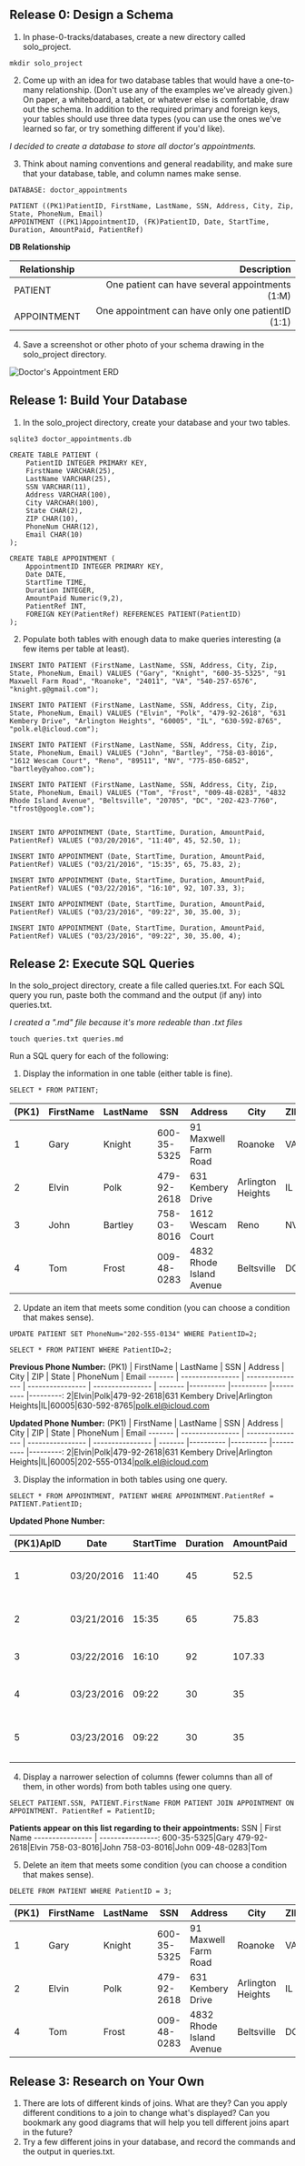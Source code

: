 ## Release 0: Design a Schema

1. In phase-0-tracks/databases, create a new directory called solo_project.
```
mkdir solo_project
```

2. Come up with an idea for two database tables that would have a one-to-many relationship. (Don't use any of the examples we've already given.) On paper, a whiteboard, a tablet, or whatever else is comfortable, draw out the schema. In addition to the required primary and foreign keys, your tables should use three data types (you can use the ones we've learned so far, or try something different if you'd like).

*I decided to create a database to store all doctor's appointments.*


3. Think about naming conventions and general readability, and make sure that your database, table, and column names make sense.

```
DATABASE: doctor_appointments

PATIENT ((PK1)PatientID, FirstName, LastName, SSN, Address, City, Zip, State, PhoneNum, Email)
APPOINTMENT ((PK1)AppointmentID, (FK)PatientID, Date, StartTime, Duration, AmountPaid, PatientRef)

```

**DB Relationship**

Relationship | Description 
---------------- | ----------------:
PATIENT  | One patient can have several appointments (1:M)|
APPOINTMENT  | One appointment can have only one patientID (1:1) |

4. Save a screenshot or other photo of your schema drawing in the solo_project directory.

![Doctor's Appointment ERD](https://github.com/mpletcher/phase-0-tracks/tree/master/databases/solo_project/erd_doctors_appointment.png)


## Release 1: Build Your Database
1. In the solo_project directory, create your database and your two tables.
```
sqlite3 doctor_appointments.db
```

```
CREATE TABLE PATIENT (
	PatientID INTEGER PRIMARY KEY,
	FirstName VARCHAR(25),
    LastName VARCHAR(25),
    SSN VARCHAR(11),
    Address VARCHAR(100),
    City VARCHAR(100),    
	State CHAR(2),
	ZIP CHAR(10),
	PhoneNum CHAR(12),
 	Email CHAR(10) 
);

CREATE TABLE APPOINTMENT (
	AppointmentID INTEGER PRIMARY KEY,
	Date DATE,
    StartTime TIME,
	Duration INTEGER,
    AmountPaid Numeric(9,2),
    PatientRef INT,
    FOREIGN KEY(PatientRef) REFERENCES PATIENT(PatientID)  
);

```

2. Populate both tables with enough data to make queries interesting (a few items per table at least).
```
INSERT INTO PATIENT (FirstName, LastName, SSN, Address, City, Zip, State, PhoneNum, Email) VALUES ("Gary", "Knight", "600-35-5325", "91 Maxwell Farm Road", "Roanoke", "24011", "VA", "540-257-6576", "knight.g@gmail.com");

INSERT INTO PATIENT (FirstName, LastName, SSN, Address, City, Zip, State, PhoneNum, Email) VALUES ("Elvin", "Polk", "479-92-2618", "631 Kembery Drive", "Arlington Heights", "60005", "IL", "630-592-8765", "polk.el@icloud.com");

INSERT INTO PATIENT (FirstName, LastName, SSN, Address, City, Zip, State, PhoneNum, Email) VALUES ("John", "Bartley", "758-03-8016", "1612 Wescam Court", "Reno", "89511", "NV", "775-850-6852", "bartley@yahoo.com");

INSERT INTO PATIENT (FirstName, LastName, SSN, Address, City, Zip, State, PhoneNum, Email) VALUES ("Tom", "Frost", "009-48-0283", "4832 Rhode Island Avenue", "Beltsville", "20705", "DC", "202-423-7760", "tfrost@google.com");


INSERT INTO APPOINTMENT (Date, StartTime, Duration, AmountPaid, PatientRef) VALUES ("03/20/2016", "11:40", 45, 52.50, 1);

INSERT INTO APPOINTMENT (Date, StartTime, Duration, AmountPaid, PatientRef) VALUES ("03/21/2016", "15:35", 65, 75.83, 2);

INSERT INTO APPOINTMENT (Date, StartTime, Duration, AmountPaid, PatientRef) VALUES ("03/22/2016", "16:10", 92, 107.33, 3);

INSERT INTO APPOINTMENT (Date, StartTime, Duration, AmountPaid, PatientRef) VALUES ("03/23/2016", "09:22", 30, 35.00, 3);

INSERT INTO APPOINTMENT (Date, StartTime, Duration, AmountPaid, PatientRef) VALUES ("03/23/2016", "09:22", 30, 35.00, 4);

```


## Release 2: Execute SQL Queries
In the solo_project directory, create a file called queries.txt. For each SQL query you run, paste both the command and the output (if any) into queries.txt.

*I created a ".md" file because it's more redeable than .txt files*
```
touch queries.txt queries.md
```
Run a SQL query for each of the following:

1. Display the information in one table (either table is fine).
```
SELECT * FROM PATIENT;
```
(PK1) | FirstName | LastName | SSN    | Address | City | ZIP | State | PhoneNum | Email
------- | ---------------- | ---------------- | ---------------- | ---------------- | ------- |---------- |---------- |---------- |---------:
1|Gary|Knight|600-35-5325|91 Maxwell Farm Road|Roanoke|VA|24011|540-257-6576|knight.g@gmail.com
2|Elvin|Polk|479-92-2618|631 Kembery Drive|Arlington Heights|IL|60005|630-592-8765|polk.el@icloud.com
3|John|Bartley|758-03-8016|1612 Wescam Court|Reno|NV|89511|775-850-6852|bartley@yahoo.com
4|Tom|Frost|009-48-0283|4832 Rhode Island Avenue|Beltsville|DC|20705|202-423-7760|tfrost@google.com


2. Update an item that meets some condition (you can choose a condition that makes sense).
```
UPDATE PATIENT SET PhoneNum="202-555-0134" WHERE PatientID=2;
```
```
SELECT * FROM PATIENT WHERE PatientID=2;
```

**Previous Phone Number:**
(PK1) | FirstName | LastName | SSN    | Address | City | ZIP | State | PhoneNum | Email
------- | ---------------- | ---------------- | ---------------- | ---------------- | ------- |---------- |---------- |---------- |---------:
2|Elvin|Polk|479-92-2618|631 Kembery Drive|Arlington Heights|IL|60005|630-592-8765|polk.el@icloud.com



**Updated Phone Number:**
(PK1) | FirstName | LastName | SSN    | Address | City | ZIP | State | PhoneNum | Email
------- | ---------------- | ---------------- | ---------------- | ---------------- | ------- |---------- |---------- |---------- |---------:
2|Elvin|Polk|479-92-2618|631 Kembery Drive|Arlington Heights|IL|60005|202-555-0134|polk.el@icloud.com


3. Display the information in both tables using one query.
```
SELECT * FROM APPOINTMENT, PATIENT WHERE APPOINTMENT.PatientRef = PATIENT.PatientID;
```

**Updated Phone Number:**

(PK1)ApID | Date | StartTime | Duration | AmountPaid | PatientRef(FK) | (PK1)PatientID | FirstName | LastName | SSN    | Address | City | ZIP | State | PhoneNum | Email
------- | ---------------- | ---------------- | ---------------- | ---------------- | --------- | ------- | ---------------- | ---------------- | ---------------- | ---------------- | ------- |---------- |---------- |---------- |---------:
1|03/20/2016|11:40|45|52.5|1|1|Gary|Knight|600-35-5325|91 Maxwell Farm Road|Roanoke|VA|24011|540-257-6576|knight.g@gmail.com
2|03/21/2016|15:35|65|75.83|2|2|Elvin|Polk|479-92-2618|631 Kembery Drive|Arlington Heights|IL|60005|202-555-0134|polk.el@icloud.com
3|03/22/2016|16:10|92|107.33|3|3|John|Bartley|758-03-8016|1612 Wescam Court|Reno|NV|89511|775-850-6852|bartley@yahoo.com
4|03/23/2016|09:22|30|35|3|3|John|Bartley|758-03-8016|1612 Wescam Court|Reno|NV|89511|775-850-6852|bartley@yahoo.com
5|03/23/2016|09:22|30|35|4|4|Tom|Frost|009-48-0283|4832 Rhode Island Avenue|Beltsville|DC|20705|202-423-7760|tfrost@google.com


4. Display a narrower selection of columns (fewer columns than all of them, in other words) from both tables using one query.
```
SELECT PATIENT.SSN, PATIENT.FirstName FROM PATIENT JOIN APPOINTMENT ON APPOINTMENT. PatientRef = PatientID;
```

**Patients appear on this list regarding to their appointments:**
SSN | First Name 
---------------- | ----------------:
600-35-5325|Gary
479-92-2618|Elvin
758-03-8016|John
758-03-8016|John
009-48-0283|Tom 


5. Delete an item that meets some condition (you can choose a condition that makes sense).
```
DELETE FROM PATIENT WHERE PatientID = 3;
```

(PK1) | FirstName | LastName | SSN    | Address | City | ZIP | State | PhoneNum | Email
------- | ---------------- | ---------------- | ---------------- | ---------------- | ------- |---------- |---------- |---------- |---------:
1|Gary|Knight|600-35-5325|91 Maxwell Farm Road|Roanoke|VA|24011|540-257-6576|knight.g@gmail.com
2|Elvin|Polk|479-92-2618|631 Kembery Drive|Arlington Heights|IL|60005|202-555-0134|polk.el@icloud.com
4|Tom|Frost|009-48-0283|4832 Rhode Island Avenue|Beltsville|DC|20705|202-423-7760|tfrost@google.com


## Release 3: Research on Your Own
1. There are lots of different kinds of joins. What are they? Can you apply different conditions to a join to change what's displayed? Can you bookmark any good diagrams that will help you tell different joins apart in the future?
2. Try a few different joins in your database, and record the commands and the output in queries.txt.